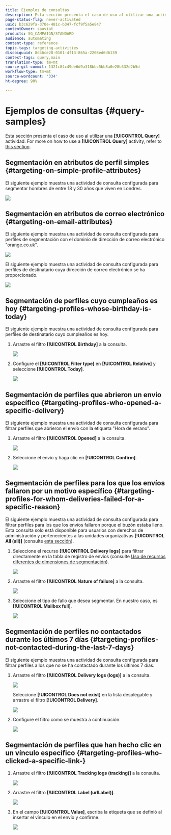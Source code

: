 ```yaml
---
title: Ejemplos de consultas
description: Esta sección presenta el caso de uso al utilizar una actividad de Consulta.
page-status-flag: never-activated
uuid: b3c629fa-370e-481c-b347-fcf9f5a5e847
contentOwner: sauviat
products: SG_CAMPAIGN/STANDARD
audience: automating
content-type: reference
topic-tags: targeting-activities
discoiquuid: 8d46ce28-0101-4f13-865a-2208ed6d6139
context-tags: query,main
translation-type: tm+mt
source-git-commit: 1321c84c49de6d9a318bbc5bb8a0e28b332d2b5d
workflow-type: tm+mt
source-wordcount: '334'
ht-degree: 90%

---
```



# Ejemplos de consultas {#query-samples}

Esta sección presenta el caso de uso al utilizar una **[!UICONTROL Query]** actividad. For more on how to use a **[!UICONTROL Query]** activity, refer to [this section](../../automating/using/query.md).

## Segmentación en atributos de perfil simples {#targeting-on-simple-profile-attributes}

El siguiente ejemplo muestra una actividad de consulta configurada para segmentar hombres de entre 18 y 30 años que viven en Londres.

![](assets/query_sample_1.png)

## Segmentación en atributos de correo electrónico {#targeting-on-email-attributes}

El siguiente ejemplo muestra una actividad de consulta configurada para perfiles de segmentación con el dominio de dirección de correo electrónico &quot;orange.co.uk&quot;.

![](assets/query_sample_emaildomain.png)

El siguiente ejemplo muestra una actividad de consulta configurada para perfiles de destinatario cuya dirección de correo electrónico se ha proporcionado.

![](assets/query_sample_emailnotempty.png)

## Segmentación de perfiles cuyo cumpleaños es hoy {#targeting-profiles-whose-birthday-is-today}

El siguiente ejemplo muestra una actividad de consulta configurada para perfiles de destinatario cuyo cumpleaños es hoy.

1. Arrastre el filtro **[!UICONTROL Birthday]** a la consulta.

   ![](assets/query_sample_birthday.png)

1. Configure el **[!UICONTROL Filter type]** en **[!UICONTROL Relative]** y seleccione **[!UICONTROL Today]**.

   ![](assets/query_sample_birthday2.png)

## Segmentación de perfiles que abrieron un envío específico {#targeting-profiles-who-opened-a-specific-delivery}

El siguiente ejemplo muestra una actividad de consulta configurada para filtrar perfiles que abrieron el envío con la etiqueta &quot;Hora de verano&quot;.

1. Arrastre el filtro **[!UICONTROL Opened]** a la consulta.

   ![](assets/query_sample_opened.png)

1. Seleccione el envío y haga clic en **[!UICONTROL Confirm]**.

   ![](assets/query_sample_opened2.png)

## Segmentación de perfiles para los que los envíos fallaron por un motivo específico {#targeting-profiles-for-whom-deliveries-failed-for-a-specific-reason}

El siguiente ejemplo muestra una actividad de consulta configurada para filtrar perfiles para los que los envíos fallaron porque el buzón estaba lleno. Esta consulta solo está disponible para usuarios con derechos de administración y pertenecientes a las unidades organizativas **[!UICONTROL All (all)]** (consulte [esta sección](../../administration/using/organizational-units.md)).

1. Seleccione el recurso **[!UICONTROL Delivery logs]** para filtrar directamente en la tabla de registro de envíos (consulte [Uso de recursos diferentes de dimensiones de segmentación](../../automating/using/using-resources-different-from-targeting-dimensions.md)).

   ![](assets/query_sample_failure1.png)

1. Arrastre el filtro **[!UICONTROL Nature of failure]** a la consulta.

   ![](assets/query_sample_failure2.png)

1. Seleccione el tipo de fallo que desea segmentar. En nuestro caso, es **[!UICONTROL Mailbox full]**.

   ![](assets/query_sample_failure3.png)

## Segmentación de perfiles no contactados durante los últimos 7 días {#targeting-profiles-not-contacted-during-the-last-7-days}

El siguiente ejemplo muestra una actividad de consulta configurada para filtrar perfiles a los que no se ha contactado durante los últimos 7 días.

1. Arrastre el filtro **[!UICONTROL Delivery logs (logs)]** a la consulta.

   ![](assets/query_sample_7days.png)

   Seleccione **[!UICONTROL Does not exist]** en la lista desplegable y arrastre el filtro **[!UICONTROL Delivery]**.

   ![](assets/query_sample_7days1.png)

1. Configure el filtro como se muestra a continuación.

   ![](assets/query_sample_7days2.png)

## Segmentación de perfiles que han hecho clic en un vínculo específico {#targeting-profiles-who-clicked-a-specific-link-}

1. Arrastre el filtro **[!UICONTROL Tracking logs (tracking)]** a la consulta.

   ![](assets/query_sample_trackinglogs.png)

1. Arrastre el filtro **[!UICONTROL Label (urlLabel)]**.

   ![](assets/query_sample_trackinglogs2.png)

1. En el campo **[!UICONTROL Value]**, escriba la etiqueta que se definió al insertar el vínculo en el envío y confirme.

   ![](assets/query_sample_trackinglogs3.png)
